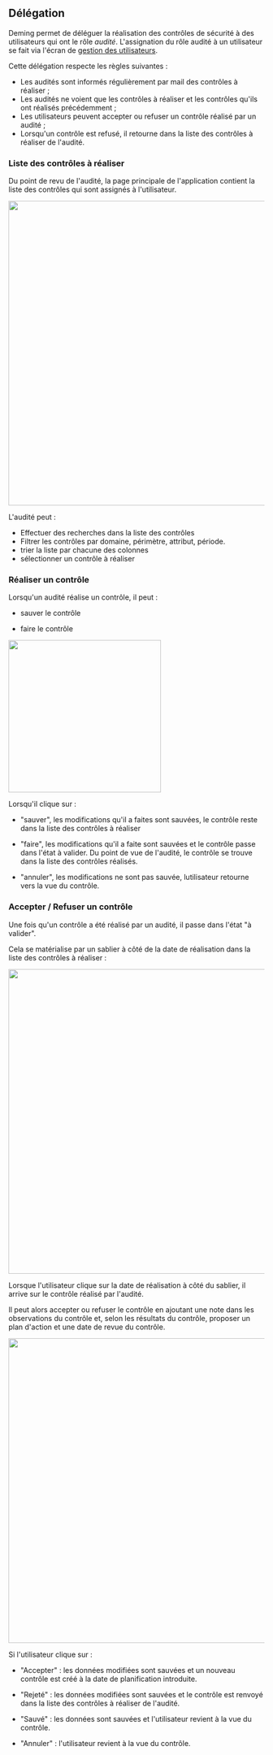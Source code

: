 ## Délégation

Deming permet de déléguer la réalisation des contrôles de sécurité à des utilisateurs qui ont le rôle *audité*.
L'assignation du rôle audité à un utilisateur se fait via l'écran de [gestion des utilisateurs](/deming/config/#users).

Cette délégation respecte les règles suivantes :

- Les audités sont informés régulièrement par mail des contrôles à réaliser ;
- Les audités ne voient que les contrôles à réaliser et les contrôles qu'ils ont réalisés précédemment ;
- Les utilisateurs peuvent accepter ou refuser un contrôle réalisé par un audité ;
- Lorsqu'un contrôle est refusé, il retourne dans la liste des contrôles à réaliser de l'audité.


### Liste des contrôles à réaliser

Du point de revu de l'audité, la page principale de l'application contient la liste des contrôles qui sont assignés à l'utilisateur.

[<img src="/deming/images/d1.fr.png" width="600">](/deming/images/d1.fr.png)

L'audité peut :

- Effectuer des recherches dans la liste des contrôles
- Filtrer les contrôles par domaine, périmètre, attribut, période.
- trier la liste par chacune des colonnes
- sélectionner un contrôle à réaliser


### Réaliser un contrôle

Lorsqu'un audité réalise un contrôle, il peut :

- sauver le contrôle

- faire le contrôle

[<img src="/deming/images/d2.fr.png" width="300">](/deming/images/d2.fr.png)

Lorsqu'il clique sur :

- "sauver", les modifications qu'il a faites sont sauvées, le contrôle reste dans la liste des contrôles à réaliser

- "faire", les modifications qu'il a faite sont sauvées et le contrôle passe dans l'état à valider. Du point de vue de l'audité, le contrôle se trouve dans la liste des contrôles réalisés.

- "annuler", les modifications ne sont pas sauvée, lutilisateur retourne vers la vue du contrôle.


### Accepter / Refuser un contrôle

Une fois qu'un contrôle a été réalisé par un audité, il passe dans l'état "à valider".

Cela se matérialise par un sablier à côté de la date de réalisation dans la liste des contrôles à réaliser :

[<img src="/deming/images/d3.fr.png" width="600">](/deming/images/d3.fr.png)

Lorsque l'utilisateur clique sur la date de réalisation à côté du sablier, il arrive sur le contrôle réalisé par l'audité.

Il peut alors accepter ou refuser le contrôle en ajoutant une note dans les observations du contrôle et, selon les résultats du contrôle, proposer un plan d'action et une date de revue du contrôle.

[<img src="/deming/images/d4.fr.png" width="600">](/deming/images/d4.fr.png)

Si l'utilisateur clique sur :

- "Accepter" : les données modifiées sont sauvées et un nouveau contrôle est créé à la date de planification introduite.

- "Rejeté" : les données modifiées sont sauvées et le contrôle est renvoyé dans la liste des contrôles à réaliser de l'audité.

- "Sauvé" : les données sont sauvées et l'utilisateur revient à la vue du contrôle.

- "Annuler" : l'utilisateur revient à la vue du contrôle.
